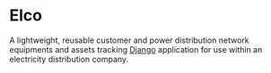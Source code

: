 Elco
====

A lightweight, reusable customer and power distribution network equipments and
assets tracking [Django](https://djangoproject.com) application for use within 
an electricity distribution company.
